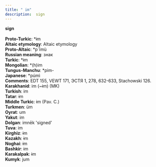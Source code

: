 ```yaml
---
title: " im"
description:  sign
---
```

<strong> sign</strong><br><br>
<strong>Proto-Turkic</strong>:  *ɨm<br>
<strong>Altaic etymology</strong>:  Altaic etymology<br>
<strong> Proto-Altaic</strong>:  *p`ĭ́mù<br>
<strong>Russian meaning</strong>:  знак<br>
<strong>Turkic</strong>:  *ɨm<br>
<strong>Mongolian</strong>:  *(h)im<br>
<strong>Tungus-Manchu</strong>:  *pim-<br>
<strong>Japanese</strong>:  *púmì<br>
<strong>Comments</strong>:  EDT 155, VEWT 171, ЭСТЯ 1, 278, 632-633, Stachowski 126.<br>
<strong>Karakhanid</strong>:  im (~ɨm) (MK)<br>
<strong>Turkish</strong>:  im<br>
<strong>Tatar</strong>:  ɨm<br>
<strong>Middle Turkic</strong>:  ɨm (Pav. C.)<br>
<strong>Turkmen</strong>:  üm<br>
<strong>Oyrat</strong>:  um<br>
<strong>Yakut</strong>:  im<br>
<strong>Dolgan</strong>:  imnēk 'signed'<br>
<strong>Tuva</strong>:  im<br>
<strong>Kirghiz</strong>:  ɨm<br>
<strong>Kazakh</strong>:  ɨm<br>
<strong>Noghai</strong>:  ɨm<br>
<strong>Bashkir</strong>:  ɨm<br>
<strong>Karakalpak</strong>:  ɨm<br>
<strong>Kumyk</strong>:  jum<br>


